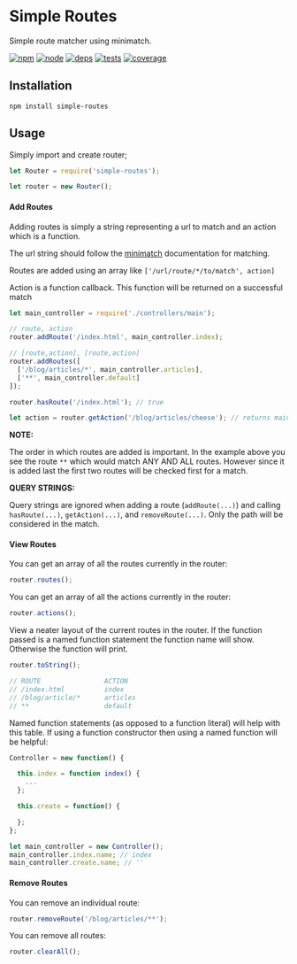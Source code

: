 # Simple Routes

Simple route matcher using minimatch.

[![npm][npm]][npm-url]
[![node][node]][node-url]
[![deps][deps]][deps-url]
[![tests][tests]][tests-url]
[![coverage][cover]][cover-url]

## Installation

`npm install simple-routes`

## Usage

Simply import and create router;

```js
let Router = require('simple-routes');

let router = new Router();
```

#### Add Routes

Adding routes is simply a string representing a url to match and an action which is a function.

The url string should follow the [minimatch](https://www.npmjs.com/package/minimatch) documentation for matching.

Routes are added using an array like `['/url/route/*/to/match', action]`

Action is a function callback. This function will be returned on a successful match

```js
let main_controller = require('./controllers/main');

// route, action
router.addRoute('/index.html', main_controller.index);

// [route,action], [route,action]
router.addRoutes([
  ['/blog/articles/*', main_controller.articles],
  ['**', main_controller.default]
]);

router.hasRoute('/index.html'); // true

let action = router.getAction('/blog/articles/cheese'); // returns main_controller.articles
```

**NOTE:**

The order in which routes are added is important. In the example above you see the route `**` which would match ANY AND ALL routes. However since it is added last the first two routes will be checked first for a match.

**QUERY STRINGS:**

Query strings are ignored when adding a route (`addRoute(...)`) and calling `hasRoute(...)`, `getAction(...)`, and `removeRoute(...)`. Only the path will be considered in the match.

#### View Routes

You can get an array of all the routes currently in the router:
```js
router.routes();
```

You can get an array of all the actions currently in the router:
```js
router.actions();
```

View a neater layout of the current routes in the router. If the function passed is a named function statement the function name will show. Otherwise the function will print.

```js
router.toString();

// ROUTE                ACTION              
// /index.html          index                   
// /blog/article/*      articles                   
// **                   default      
```

Named function statements (as opposed to a function literal) will help with this table. If using a function constructor then using a named function will be helpful:
```js
Controller = new function() {

  this.index = function index() {
    ...
  };

  this.create = function() {

  };
};

let main_controller = new Controller();
main_controller.index.name; // index
main_controller.create.name; // ''
```

#### Remove Routes

You can remove an individual route:
```js
router.removeRoute('/blog/articles/**');
```

You can remove all routes:
```js
router.clearAll();
```


[npm]: https://img.shields.io/npm/v/simple-routes.svg
[npm-url]: https://npmjs.com/package/simple-routes

[node]: https://img.shields.io/node/v/simple-routes.svg
[node-url]: https://nodejs.org

[deps]: https://img.shields.io/david/cdimoulis/simple-routes.svg
[deps-url]: https://david-dm.org/cdimoulis/simple-routes

[tests]: https://img.shields.io/travis/cdimoulis/simple-routes/master.svg
[tests-url]: https://travis-ci.org/cdimoulis/simple-routes

[cover]: https://coveralls.io/repos/github/cdimoulis/simple-routes/badge.svg?branch=master
[cover-url]: https://coveralls.io/github/cdimoulis/simple-routes?branch=master
